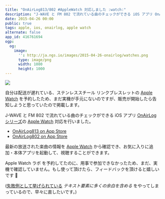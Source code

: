 ```yaml
---
title: "OnAirLog813/802 #AppleWatch 対応しました :watch:"
description: "J-WAVE と FM 802 で流れている曲のチェックができる iOS アプリ OnAirLog シリーズの Apple Watch 対応を行いました。"
date: 2015-04-26 00:00
public: true
tags: apple, ios, onairlog, apple watch
alternate: false
app_id: 416761694
ogp:
  og:
    image:
      '': http://ja.ngs.io/images/2015-04-26-onairlog/watches.png
      type: image/png
      width: 1080
      height: 1000
---
```


![](2015-04-26-onairlog/watches.png)

自分は配送が遅れている、ステンレススチール リンクブレスレットの [Apple Watch] を予約したため、まだ実機が手元にないのですが、販売が開始したら告知しようと思っていたので掲載します。

J-WAVE と FM 802 で流れている曲のチェックができる iOS アプリ [OnAirLog シリーズ](/t/onairlog/)の [Apple Watch] 対応を行いました。

- [OnAirLog813 on App Store]
- [OnAirLog802 on App Store]

最新の放送された楽曲の情報を [Apple Watch] から確認でき、お気に入りに追加・本体アプリを起動して、視聴することができます。

Apple Watch ラボ を予約してたのに、用事で参加できなかったため、まだ、実機で確認していません。もし使って頂けたら、フィードバックを頂けると嬉しいです :bow:

([失敗例として挙げられている](http://realm.io/jp/news/watchkit-mistakes/#neil) _テキスト要素に多くの余白を含める_ をやってしまっているので、早々に直したいです。)

[Apple Watch]: http://www.apple.com/jp/watch/
[OnAirLog802 on App Store]: https://itunes.apple.com/jp/app/onairlog802/id423580398?l=en&mt=8
[OnAirLog813 on App Store]: https://itunes.apple.com/jp/app/onairlog813/id416761694?l=en&mt=8
